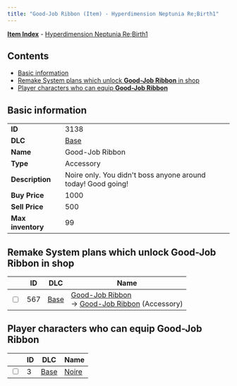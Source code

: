 ```yaml
---
title: "Good-Job Ribbon (Item) - Hyperdimension Neptunia Re;Birth1"
---
```


[**Item Index**](/neptunia/rb1/item/index.html) - [Hyperdimension Neptunia Re;Birth1](/neptunia/rb1)

## Contents

- [Basic information](#basic-information)
- [Remake System plans which unlock **Good-Job Ribbon** in shop](#remake-system-plans-which-unlock-good-job-ribbon-in-shop)
- [Player characters who can equip **Good-Job Ribbon**](#player-characters-who-can-equip-good-job-ribbon)

## Basic information

|   |   |
| -- | -- |
| **ID** | 3138 |
| **DLC** | [Base](/neptunia/rb1/dlc/1-base.html) |
| **Name** | Good-Job Ribbon |
| **Type** | Accessory |
| **Description** | Noire only. You didn't boss anyone around today! Good going! |
| **Buy Price** | 1000 |
| **Sell Price** | 500 |
| **Max inventory** | 99 |


## Remake System plans which unlock **Good-Job Ribbon** in shop

|    | ID | DLC | Name |
| -- | -- | --- | ---- |
| <input type="checkbox" id="rb1-remake-1-567" class="trackbox" /> | 567 | [Base](/neptunia/rb1/dlc/1-base.html) | [Good-Job Ribbon](/neptunia/rb1/remake/1-567-good-job-ribbon.html)<br /> → [Good-Job Ribbon](/neptunia/rb1/item/1-3138-good-job-ribbon.html) (Accessory) |


## Player characters who can equip **Good-Job Ribbon**

|    | ID | DLC | Name |
| -- | -- | --- | ---- |
| <input type="checkbox" id="rb1-player-1-3" class="trackbox" /> | 3 | [Base](/neptunia/rb1/dlc/1-base.html) | [Noire](/neptunia/rb1/player/1-3-noire.html) |
